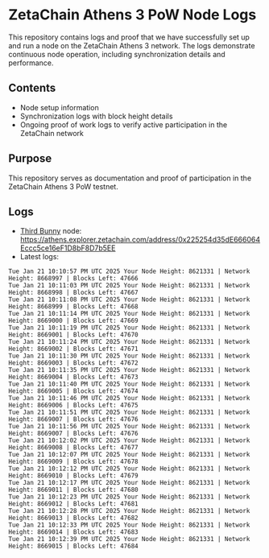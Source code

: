 # ZetaChain Athens 3 PoW Node Logs
This repository contains logs and proof that we have successfully set up and run a node on the ZetaChain Athens 3 network. The logs demonstrate continuous node operation, including synchronization details and performance.

## Contents
- Node setup information
- Synchronization logs with block height details
- Ongoing proof of work logs to verify active participation in the ZetaChain network

## Purpose
This repository serves as documentation and proof of participation in the ZetaChain Athens 3 PoW testnet.

## Logs

- [Third Bunny](https://thirdbunny.xyz/) node: https://athens.explorer.zetachain.com/address/0x225254d35dE666064Eccc5ce16eF1D8bF8D7b5EE
- Latest logs:
```
Tue Jan 21 10:10:57 PM UTC 2025 Your Node Height: 8621331 | Network Height: 8668997 | Blocks Left: 47666
Tue Jan 21 10:11:03 PM UTC 2025 Your Node Height: 8621331 | Network Height: 8668998 | Blocks Left: 47667
Tue Jan 21 10:11:08 PM UTC 2025 Your Node Height: 8621331 | Network Height: 8668999 | Blocks Left: 47668
Tue Jan 21 10:11:14 PM UTC 2025 Your Node Height: 8621331 | Network Height: 8669000 | Blocks Left: 47669
Tue Jan 21 10:11:19 PM UTC 2025 Your Node Height: 8621331 | Network Height: 8669001 | Blocks Left: 47670
Tue Jan 21 10:11:24 PM UTC 2025 Your Node Height: 8621331 | Network Height: 8669002 | Blocks Left: 47671
Tue Jan 21 10:11:30 PM UTC 2025 Your Node Height: 8621331 | Network Height: 8669003 | Blocks Left: 47672
Tue Jan 21 10:11:35 PM UTC 2025 Your Node Height: 8621331 | Network Height: 8669004 | Blocks Left: 47673
Tue Jan 21 10:11:40 PM UTC 2025 Your Node Height: 8621331 | Network Height: 8669005 | Blocks Left: 47674
Tue Jan 21 10:11:46 PM UTC 2025 Your Node Height: 8621331 | Network Height: 8669006 | Blocks Left: 47675
Tue Jan 21 10:11:51 PM UTC 2025 Your Node Height: 8621331 | Network Height: 8669007 | Blocks Left: 47676
Tue Jan 21 10:11:56 PM UTC 2025 Your Node Height: 8621331 | Network Height: 8669007 | Blocks Left: 47676
Tue Jan 21 10:12:02 PM UTC 2025 Your Node Height: 8621331 | Network Height: 8669008 | Blocks Left: 47677
Tue Jan 21 10:12:07 PM UTC 2025 Your Node Height: 8621331 | Network Height: 8669009 | Blocks Left: 47678
Tue Jan 21 10:12:12 PM UTC 2025 Your Node Height: 8621331 | Network Height: 8669010 | Blocks Left: 47679
Tue Jan 21 10:12:17 PM UTC 2025 Your Node Height: 8621331 | Network Height: 8669011 | Blocks Left: 47680
Tue Jan 21 10:12:23 PM UTC 2025 Your Node Height: 8621331 | Network Height: 8669012 | Blocks Left: 47681
Tue Jan 21 10:12:28 PM UTC 2025 Your Node Height: 8621331 | Network Height: 8669013 | Blocks Left: 47682
Tue Jan 21 10:12:33 PM UTC 2025 Your Node Height: 8621331 | Network Height: 8669014 | Blocks Left: 47683
Tue Jan 21 10:12:39 PM UTC 2025 Your Node Height: 8621331 | Network Height: 8669015 | Blocks Left: 47684
```

